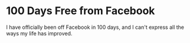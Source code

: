 # 100 Days Free from Facebook

I have officially been off Facebook in 100 days, and I can't express all the ways my life has improved.


